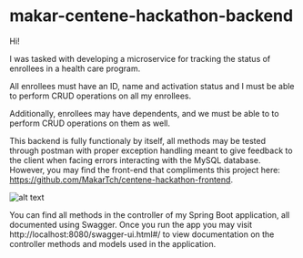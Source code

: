 # makar-centene-hackathon-backend

Hi!

I was tasked with developing a microservice for tracking the status of enrollees in a health care program. 

All enrollees must have an ID, name and activation status and I must be able to perform CRUD operations on all my enrollees. 

Additionally, enrollees may have dependents, and we must be able to to perform CRUD operations on them as well. 

This backend is fully functionaly by itself, all methods may be tested through postman with proper exception handling meant to give feedback to the client when facing errors interacting with the MySQL database. However, you may find the front-end that compliments this project here: https://github.com/MakarTch/centene-hackathon-frontend. 

![alt text](https://scontent-lga3-2.xx.fbcdn.net/v/t1.15752-9/122048383_270431597569728_5160876005295887471_n.png?_nc_cat=105&_nc_sid=ae9488&_nc_ohc=D7TBb2VcjjsAX8rd309&_nc_ht=scontent-lga3-2.xx&oh=adb1562d7273b67e543dea760ad26699&oe=5FB26117)

You can find all methods in the controller of my Spring Boot application, all documented using Swagger. Once you run the app you may visit http://localhost:8080/swagger-ui.html#/ to view documentation on the controller methods and models used in the application. 


